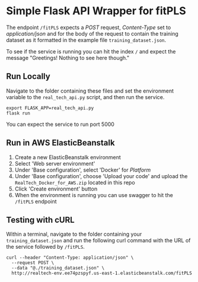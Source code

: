 # Simple Flask API Wrapper for fitPLS

The endpoint `/fitPLS` expects a _POST_ request, _Content-Type_ set to _application/json_ and for the body of the request to contain the training dataset as it formatted in the example file `training_dataset.json`.

To see if the service is running you can hit the index `/` and expect the message "Greetings! Nothing to see here though."

## Run Locally

Navigate to the folder containing these files and set the environment variable to the `real_tech_api.py` script, and then run the service.
```
export FLASK_APP=real_tech_api.py
flask run
```

You can expect the service to run port 5000


## Run in AWS ElasticBeanstalk

1. Create a new ElasticBeanstalk environment
2. Select 'Web server environment'
3. Under 'Base configuration', select 'Docker' for _Platform_
4. Under 'Base configuration', choose 'Upload your code' and upload the `RealTech_Docker_for_AWS.zip` located in this repo
5. Click 'Create environment' button
6. When the environment is running you can use swagger to hit the `/fitPLS` endpoint


## Testing with cURL

Within a terminal, navigate to the folder containing your `training_dataset.json` and run the following curl command with the URL of the service followed by `/fitPLS`.

```
curl --header "Content-Type: application/json" \
  --request POST \
  --data "@./training_dataset.json" \
  http://realtech-env.ee74pzspyf.us-east-1.elasticbeanstalk.com/fitPLS
```
